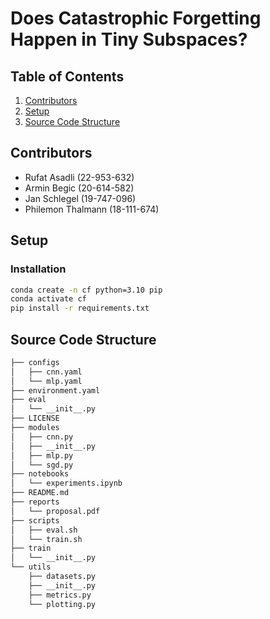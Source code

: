 # Does Catastrophic Forgetting Happen in Tiny Subspaces?

## Table of Contents
1. [Contributors](#contributors)
2. [Setup](#setup)
3. [Source Code Structure](#source-code-structure)

## Contributors
- Rufat Asadli (22-953-632)
- Armin Begic (20-614-582)
- Jan Schlegel (19-747-096)
- Philemon Thalmann (18-111-674)

## Setup
### Installation
```bash
conda create -n cf python=3.10 pip
conda activate cf
pip install -r requirements.txt
```

## Source Code Structure
```bash
├── configs
│   ├── cnn.yaml
│   └── mlp.yaml
├── environment.yaml
├── eval
│   └── __init__.py
├── LICENSE
├── modules
│   ├── cnn.py
│   ├── __init__.py
│   ├── mlp.py
│   └── sgd.py
├── notebooks
│   └── experiments.ipynb
├── README.md
├── reports
│   └── proposal.pdf
├── scripts
│   ├── eval.sh
│   └── train.sh
├── train
│   └── __init__.py
└── utils
    ├── datasets.py
    ├── __init__.py
    ├── metrics.py
    └── plotting.py
```
